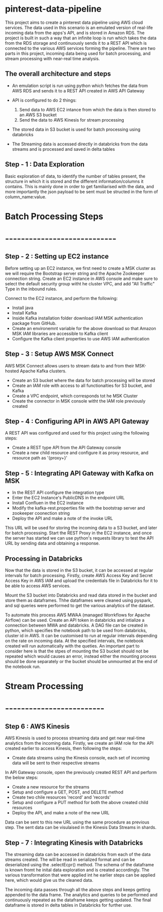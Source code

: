 # pinterest-data-pipeline

This project aims to create a pinterest data pipeline using AWS cloud services. The data used in this scenario is an emulated version of real-life incoming data from the apps's API, and is stored in Amazon RDS. The project is built in such a way that an infinite loop is run which takes the data from the RDS storage and continuously sends it to a REST API which is connected to the various AWS services forming the pipeline. There are two parts in this project, incoming data being used for batch processing, and stream processing with near-real time analysis. 

## The overall architecture and steps
- An emulation script is run using python which fetches the data from AWS RDS and sends it to a REST API created in AWS API Gateway

- API is configured to do 2 things:
    1. Send data to AWS EC2 intance from which the data is then stored to an AWS S3 bucket
    2. Send the data to AWS Kinesis for stream processing  

- The stored data in S3 bucket is used for batch processing using databricks

- The Streaming data is accessed directly in databricks from the data streams and is processed and saved in delta tables


## Step - 1 : Data Exploration
Basic exploration of data, to identify the number of tables present, the structure in which it is stored and the different information/columns it contains. This is mainly done in order to get familiarised with the data, and more importantly the json payload to be sent must be structed in the form of column_name:value.

# Batch Processing Steps
# ----------------------------

## Step - 2 : Setting up EC2 instance
Before setting up an EC2 instance, we first need to create a MSK cluster as we will require the Bootstrap server string and the Apache Zookeeper connection string. Create an EC2 instance in AWS console and make sure to select the default security group witht he cluster VPC, and add "All Traffic" Type in the inbound rules.

Connect to the EC2 instance, and perform the following:
- Install java
- Install Kafka
- Inside Kafka installation folder download IAM MSK authentication package from GitHub.
- Create an environemnt variable for the above download so that Amazon MSK IAM libraries are accessible to Kafka client
- Configure the Kafka client properties to use AWS IAM authentication


## Step - 3 : Setup AWS MSK Connect
AWS MSK Connect allows users to stream data to and from their MSK-hosted Apache Kafka clusters. 
- Create an S3 bucket where the data for batch processing will be stored
- Create an IAM role with access to all functionalties for S3 bucket, and Kafka
- Create a VPC endpoint, which corresponds tot he MSK Cluster
- Create the connector in MSK console witht the IAM role previously created


## Step - 4 : Configuring API in AWS API Gateway
A REST API was configured and used for this project using the following steps:
- Create a REST type API from the API Gateway console
- Create a new child resource and configure it as proxy resource, and resource path as '{proxy+}'


## Step - 5 : Integrating API Gateway with Kafka on MSK
 - In the REST API configure the integration type
 - Enter the EC2 Instance's PublicDNS in the endpoint URL
 - Install Confluen in the EC2 instance
 - Modify the kafka-rest.properties file with the bootstrap server and zookeeper coonection string
 - Deploy the API and make a note of the invoke URL

This URL will be used for storing the incoming data to a S3 bucket, and later for batch processing. Start the REST Proxy in the EC2 instance, and once the server has started we can use python's requests library to test the API URL by sending data and obtaining a response.


## Processing in Databricks
Now that the data is stored in the S3 bucket, it can be accessed at regular intervals for batch processing. Firstly, create AWS Access Key and Secret Access Key in AWS IAM and upload the credentials file in Databricks for it to be able to access AWS services.

Mount the S3 bucket into Databricks and read data stored in the bucket and store them as dataframes. Thhe dataframes were cleaned using pyspark, and sql queries were performed to get the various analytics of the dataset.

To automate this process AWS MWAA (managed Worrkflows for Apache Airflow) can be used. Create an API token in databricks and intialize a connection between MWA and databricks. A DAG file can be created in python, which specifies the notebook path to be used from databricks, cluster id in AWS. It can be customised to run at regular intervals depending on the rate on incoming data. At the specified intervals, the notebook created will run automatically with the queties. An important part to consider here is that the stpes of mounting the S3 bucket should not be repeated which would causes an error, instead either the mounting process should be done separately or the bucket should be unmounted at the end of the notebook run.


# Stream Processing
# -------------------------


## Step 6 : AWS Kinesis
AWS Kinesis is used to process streaming data and get near real-time analytics from the incoming data. Firstly, we create an IAM role for the API created earlier to access Kinesis, then following the steps:
- Create data streams using the Kinesis console, each set of incoming data will be sent to their respective streams

In API Gateway console, open the previously created REST API and perform the below steps:
- Create a new resource for the streams
- Setup and configure a GET, POST, and DELETE method
- Create two chile resources 'record' and 'records'
- Setup and configure a PUT method for both the above created child resources
- Deploy the API, and make a note of the new URL

Data can be sent to this new URL using the same procedure as previous step. The sent data can be visulaised in the Kinesis Data Streams in shards.


## Step - 7 : Integrating Kinesis with Databricks
The streaming data can be accessed in databricks from each of the data streams created. The will be read in serialized format and can be deserialized using the .selectEcpr() method. The schema of the dataframe is known fromt he inital data exploration and is created accordingly. The various transformation that were applied int he earlier steps can be applied here, which would give us the cleaned data.

The incoming data passes through all the above steps and keeps getting appended to the data frame. The analytics and queries to be performed and continuously repeated as the dataframe keeps getting updated. The final dataframe is stored in delta tables in Databricks for further use.
